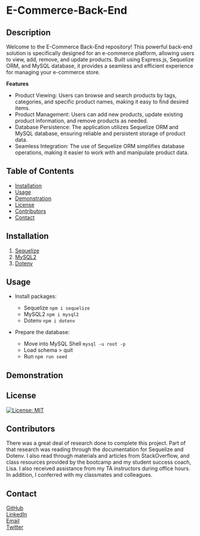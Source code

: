 # E-Commerce-Back-End

## Description

Welcome to the E-Commerce Back-End repository! This powerful back-end solution is specifically designed for an e-commerce platform, allowing users to view, add, remove, and update products. Built using Express.js, Sequelize ORM, and MySQL database, it provides a seamless and efficient experience for managing your e-commerce store.

<b>Features</b>

- Product Viewing: Users can browse and search products by tags, categories, and specific product names, making it easy to find desired items.
- Product Management: Users can add new products, update existing product information, and remove products as needed.
- Database Persistence: The application utilizes Sequelize ORM and MySQL database, ensuring reliable and persistent storage of product data.
- Seamless Integration: The use of Sequelize ORM simplifies database operations, making it easier to work with and manipulate product data.

## Table of Contents

- [Installation](#installation)
- [Usage](#usage)
- [Demonstration](#demonstration)
- [License](#license)
- [Contributors](#contributors)
- [Contact](#contact)

## Installation

1. [Sequelize](https://www.npmjs.com/package/sequelize)
2. [MySQL2](https://www.npmjs.com/package/mysql2)
3. [Dotenv](https://www.npmjs.com/package/dotenv)

## Usage

- Install packages:
  <br>

  - Sequelize `npm i sequelize`
  - MySQL2 `npm i mysql2`
  - Dotenv `npm i dotenv`

- Prepare the database:
  <br>

  - Move into MySQL Shell `mysql -u root -p`
  - Load schema > quit
  - Run `npm run seed`

## Demonstration

## License

[![License: MIT](https://img.shields.io/badge/License-MIT-yellow.svg)](https://opensource.org/licenses/MIT)

## Contributors

There was a great deal of research done to complete this project. Part of that research was reading through the documentation for Sequelize and Dotenv. I also read through materials and articles from StackOverflow, and class resources provided by the bootcamp and my student success coach, Lisa. I also received assistance from my TA instructors during office hours. In addition, I conferred with my classmates and colleagues.

## Contact

[GitHub](https://github.com/HarrisSte)
<br>
[LinkedIn](https://www.linkedin.com/in/stephanie-harris-5069aa224/)
<br>
[Email](mailto:st3phanie.harris@gmail.com)
<br>
[Twitter](https://twitter.com/HexleLich)
